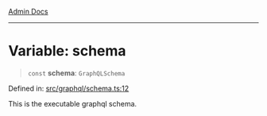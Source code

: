 [Admin Docs](/)

***

# Variable: schema

> `const` **schema**: `GraphQLSchema`

Defined in: [src/graphql/schema.ts:12](https://github.com/Suyash878/talawa-api/blob/dd80c416ddd46afdb07c628dc824194bc09930cc/src/graphql/schema.ts#L12)

This is the executable graphql schema.
